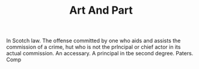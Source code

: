 ---
title: Art And Part
letter: A
permalink: "/definitions/art-and-part.html"
body: In Scotch law. The offense committed by one who aids and assists the commission
  of a crime, hut who is not the prlncipal or chief actor in its actual commission.
  An accessary. A principal in tbe second degree. Paters. Comp
published_at: '2018-07-07'
layout: post
---